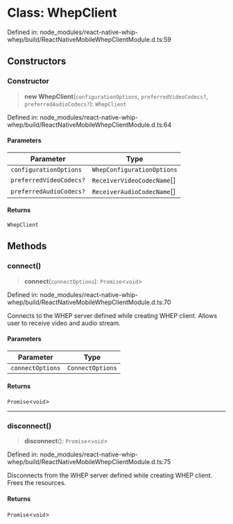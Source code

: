 # Class: WhepClient

Defined in: node\_modules/react-native-whip-whep/build/ReactNativeMobileWhepClientModule.d.ts:59

## Constructors

### Constructor

> **new WhepClient**(`configurationOptions`, `preferredVideoCodecs?`, `preferredAudioCodecs?`): `WhepClient`

Defined in: node\_modules/react-native-whip-whep/build/ReactNativeMobileWhepClientModule.d.ts:64

#### Parameters

| Parameter | Type |
| ------ | ------ |
| `configurationOptions` | `WhepConfigurationOptions` |
| `preferredVideoCodecs?` | `ReceiverVideoCodecName`[] |
| `preferredAudioCodecs?` | `ReceiverAudioCodecName`[] |

#### Returns

`WhepClient`

## Methods

### connect()

> **connect**(`connectOptions`): `Promise`\<`void`\>

Defined in: node\_modules/react-native-whip-whep/build/ReactNativeMobileWhepClientModule.d.ts:70

Connects to the WHEP server defined while creating WHEP client.
Allows user to receive video and audio stream.

#### Parameters

| Parameter | Type |
| ------ | ------ |
| `connectOptions` | `ConnectOptions` |

#### Returns

`Promise`\<`void`\>

***

### disconnect()

> **disconnect**(): `Promise`\<`void`\>

Defined in: node\_modules/react-native-whip-whep/build/ReactNativeMobileWhepClientModule.d.ts:75

Disconnects from the WHEP server defined while creating WHEP client.
Frees the resources.

#### Returns

`Promise`\<`void`\>
